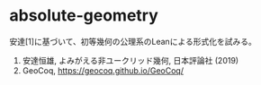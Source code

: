# absolute-geometry

安達[1]に基づいて、初等幾何の公理系のLeanによる形式化を試みる。

1. 安達恒雄, よみがえる非ユークリッド幾何, 日本評論社 (2019)
2. GeoCoq, https://geocoq.github.io/GeoCoq/

